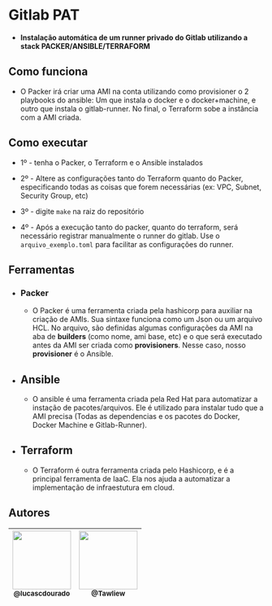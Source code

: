 # Gitlab PAT 
* **Instalação automática de um runner privado do Gitlab utilizando a stack PACKER/ANSIBLE/TERRAFORM**

## Como funciona

* O Packer irá criar uma AMI na conta utilizando como provisioner o 2 playbooks do ansible: Um que instala o docker e o docker+machine, e outro que instala o gitlab-runner. No final, o Terraform sobe a instância com a AMI criada.

## Como executar

* 1º - tenha o Packer, o Terraform e o Ansible instalados

* 2º - Altere as configurações tanto do Terraform quanto do Packer, especificando todas as coisas que forem necessárias (ex: VPC, Subnet, Security Group, etc)

* 3º - digite `make` na raiz do repositório

* 4º - Após a execução tanto do packer, quanto do terraform, será necessário registrar manualmente o runner do gitlab. Use o `arquivo_exemplo.toml` para facilitar as configurações do runner.

## Ferramentas

* ### Packer
  * O Packer é uma ferramenta criada pela hashicorp para auxiliar na criação de AMIs. Sua sintaxe funciona como um Json ou um arquivo HCL. No arquivo, são definidas algumas configurações da AMI na aba de **builders** (como nome, ami base, etc) e o que será executado antes da AMI ser criada como **provisioners**. Nesse caso, nosso **provisioner** é o Ansible.

* ## Ansible
  * O ansible é uma ferramenta criada pela Red Hat para automatizar a instação de pacotes/arquivos. Ele é utilizado para instalar tudo que a AMI precisa (Todas as dependencias e os pacotes do Docker, Docker Machine e Gitlab-Runner).

* ## Terraform
  * O Terraform é outra ferramenta criada pelo Hashicorp, e é a principal ferramenta de IaaC. Ela nos ajuda a automatizar a implementação de infraestutura em cloud.

## Autores

| [<img src="https://github.com/lucascdourado.png?size=115" width=115><br><sub>@lucascdourado</sub>](https://github.com/lucascdourado) | [<img src="https://github.com/Tawliew.png?size=115" width=115><br><sub>@Tawliew</sub>](https://github.com/Tawliew) |
| :---: | :---: |


